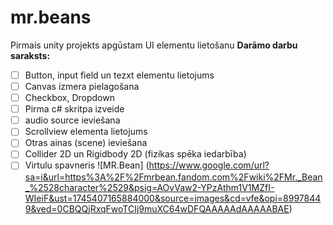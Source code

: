 # mr.beans
Pirmais unity projekts apgūstam UI elementu lietošanu
**Darāmo darbu saraksts:**
- [ ] Button, input field un tezxt elementu lietojums
- [ ] Canvas izmera pielagošana
- [ ] Checkbox, Dropdown
- [ ] Pirma c# skritpa izveide
- [ ] audio source ieviešana
- [ ] Scrollview elementa lietojums
- [ ] Otras ainas (scene) ieviešana
- [ ] Collider 2D un Rigidbody 2D (fizikas spēka iedarbība)
- [ ] Virtulu spavneris
![MR.Bean] (https://www.google.com/url?sa=i&url=https%3A%2F%2Fmrbean.fandom.com%2Fwiki%2FMr._Bean_%2528character%2529&psig=AOvVaw2-YPzAthm1V1MZfI-WIeiF&ust=1745407165884000&source=images&cd=vfe&opi=89978449&ved=0CBQQjRxqFwoTCIj9muXC64wDFQAAAAAdAAAAABAE)
